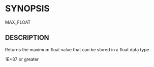 # SYNOPSIS

MAX_FLOAT

## DESCRIPTION

Returns the maximum float value that can be stored in a float data type

1E+37 or greater